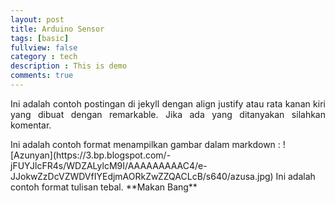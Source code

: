 ```yaml
---
layout: post
title: Arduino Sensor
tags: [basic]
fullview: false
category : tech
description : This is demo
comments: true
---
```

<p style="text-align:justify;">Ini adalah contoh postingan di jekyll dengan align justify atau rata kanan kiri yang dibuat dengan remarkable. Jika ada yang ditanyakan silahkan komentar.</p>
Ini adalah contoh format menampilkan gambar dalam markdown :
![Azunyan](https://3.bp.blogspot.com/-jFUYJlcFR4s/WDZALylcM9I/AAAAAAAAAC4/e-JJokwZzDcVZWDVfIYEdjmAORkZwZZQACLcB/s640/azusa.jpg)
Ini adalah contoh format tulisan tebal.
**Makan Bang**

